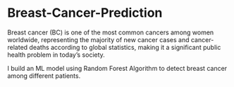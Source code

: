 # Breast-Cancer-Prediction

Breast cancer (BC) is one of the most common cancers among women worldwide,
representing the majority of new cancer cases and cancer-related deaths according
to global statistics, making it a significant public health problem in today’s society.

I build an ML model using Random Forest Algorithm to detect breast cancer among different patients.
